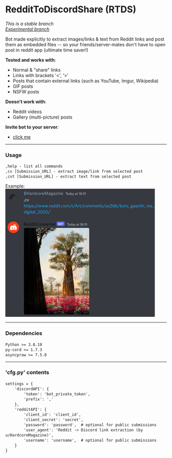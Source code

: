 # RedditToDiscordShare (RTDS)
*This is a stable branch*  
*[Experimental branch](https://github.com/HardcoreMagazine/RedditToDiscordShare/tree/experimental)*

Bot made explicitly to extract 
images/links & text from Reddit links
and post them as embedded files 
-- so your friends/server-mates don't have to open post
in reddit app (ultimate time saver!)

**Tested and works with**:
- Normal & "share" links
- Links with brackets '<', '>'
- Posts that contain external links (such as YouTube, Imgur, Wikipedia)
- GIF posts
- NSFW posts

**Doesn't work with**:
- Reddit videos
- Gallery (multi-picture) posts

**Invite bot to your server**:
* [click me](https://discord.com/api/oauth2/authorize?client_id=975771580993003540&permissions=274878024768&scope=bot)

---
### Usage
```
,help - list all commands
,cv [Submission_URL] - extract image/link from selected post  
,cvt [Submission_URL] - extract text from selected post  
```
Example:  
![image](image.png)

---
### Dependencies
```
Python >= 3.8.10
py-cord >= 1.7.3
asyncpraw >= 7.5.0
```
---
### 'cfg.py' contents
```
settings = {
    'discordAPI': {
        'token': 'bot_private_token',
        'prefix': ','
    },
    'redditAPI': {
        'client_id': 'client_id',
        'client_secret': 'secret',
        'password': 'password',  # optional for public submissions
        'user_agent': 'Reddit -> Discord link extraction (by u/HardcoreMagazine)',
        'username': 'username',  # optional for public submissions
    }
}
```
